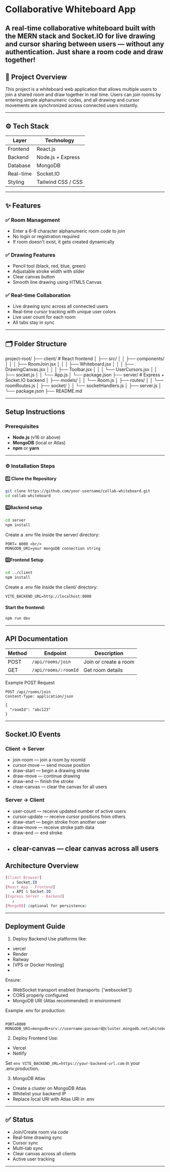 # Collaborative Whiteboard App

A real-time collaborative whiteboard built with the **MERN** stack and **Socket.IO** for live drawing and cursor sharing between users — without any authentication. Just share a room code and draw together!
---

## 🚀 Project Overview

This project is a whiteboard web application that allows multiple users to join a shared room and draw together in real time. Users can join rooms by entering simple alphanumeric codes, and all drawing and cursor movements are synchronized across connected users instantly.

---

## ⚙️ Tech Stack

| Layer         | Technology         |
|---------------|--------------------|
| Frontend      | React.js           |
| Backend       | Node.js + Express  |
| Database      | MongoDB            |
| Real-time     | Socket.IO          |
| Styling       | Tailwind CSS / CSS |

---

## ✨ Features

### ✅ Room Management
- Enter a 6–8 character alphanumeric room code to join
- No login or registration required
- If room doesn't exist, it gets created dynamically

### ✅ Drawing Features
- Pencil tool (black, red, blue, green)
- Adjustable stroke width with slider
- Clear canvas button
- Smooth line drawing using HTML5 Canvas

### ✅ Real-time Collaboration
- Live drawing sync across all connected users
- Real-time cursor tracking with unique user colors
- Live user count for each room
- All tabs stay in sync 

---

## 🗂️ Folder Structure

project-root/
├── client/ # React frontend
│ ├── src/
│ │ ├── components/
│ │ │ ├── RoomJoin.jsx
│ │ │ ├── Whiteboard.jsx
│ │ │ ├── DrawingCanvas.jsx
│ │ │ ├── Toolbar.jsx
│ │ │ └── UserCursors.jsx
│ │ ├── socket.js
│ │ └── App.js
│ └── package.json
├── server/ # Express + Socket.IO backend
│ ├── models/
│ │ └── Room.js
│ ├── routes/
│ │ └── roomRoutes.js
│ ├── socket/
│ │ └── socketHandlers.js
│ ├── server.js
│ └── package.json
├── README.md

---

##  Setup Instructions

###  Prerequisites

- **Node.js** (v16 or above)
- **MongoDB** (local or Atlas)
- **npm** or **yarn**

----

### ⚙️ Installation Steps

#### 1️⃣ Clone the Repository

```bash
git clone https://github.com/your-username/collab-whiteboard.git
cd collab-whiteboard
```
#### 2️⃣Backend setup

```bash
cd server
npm install
```
Create a .env file inside the server/ directory:<br/>
```env
PORT= 8000 <br/>
MONGODB_URI=your mongoDB connection string
```

#### 3️⃣Frontend Setup

```bash
cd ../client
npm install
```
Create a .env file inside the client/ directory:<br/>
```env
VITE_BACKEND_URL=http://localhost:8000
```

#### Start the frontend:
```bash
npm run dev
```
----

## API Documentation
| Method | Endpoint             | Description           |
| ------ | -------------------- | --------------------- |
| POST   | `/api/rooms/join`    | Join or create a room |
| GET    | `/api/rooms/:roomId` | Get room details      |


Example POST Request
```http
POST /api/rooms/join
Content-Type: application/json

{
  "roomId": "abc123"
}
```
--------

## Socket.IO Events
### Client → Server
- join-room — join a room by roomId
- cursor-move — send mouse position
- draw-start — begin a drawing stroke
- draw-move — continue drawing
- draw-end — finish the stroke
- clear-canvas — clear the canvas for all users
### Server → Client
- user-count — receive updated number of active users
- cursor-update — receive cursor positions from others
- draw-start — begin stroke from another user
- draw-move — receive stroke path data
- draw-end — end stroke
- clear-canvas — clear canvas across all users
  ----
  
## Architecture Overview

```scss
[Client Browser]
   ↓ Socket.IO
[React App - Frontend]
   ↓ API & Socket.IO
[Express Server - Backend]
   ↓
[MongoDB] (optional for persistence)
```
-----

##  Deployment Guide
1. Deploy Backend
 Use platforms like:
- vercel
- Render 
- Railway
- [VPS or Docker Hosting]
- 
Ensure:
- WebSocket transport enabled (transports: ['websocket'])
- CORS properly configured
- MongoDB URI (Atlas recommended) in environment

Example .env for production:

```env

PORT=8000
MONGODB_URI=mongodb+srv://username:password@cluster.mongodb.net/whiteboard
```
2. Deploy Frontend
Use:
- Vercel
- Netlify

Set  ``` env VITE_BACKEND_URL=https://your-backend-url.com ``` in your .env.production.

3. MongoDB Atlas
- Create a cluster on MongoDB Atlas
- Whitelist your backend IP
- Replace local URI with Atlas URI in .env

-------

## ✅ Status
 - Join/Create room via code
 - Real-time drawing sync
 - Cursor sync
 - Multi-tab sync
 - Clear canvas across all clients
 - Active user tracking
 -----





  
